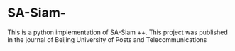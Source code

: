 # SA-Siam-
This is a python implementation of SA-Siam ++. This project was published in the journal of Beijing University of Posts and Telecommunications
